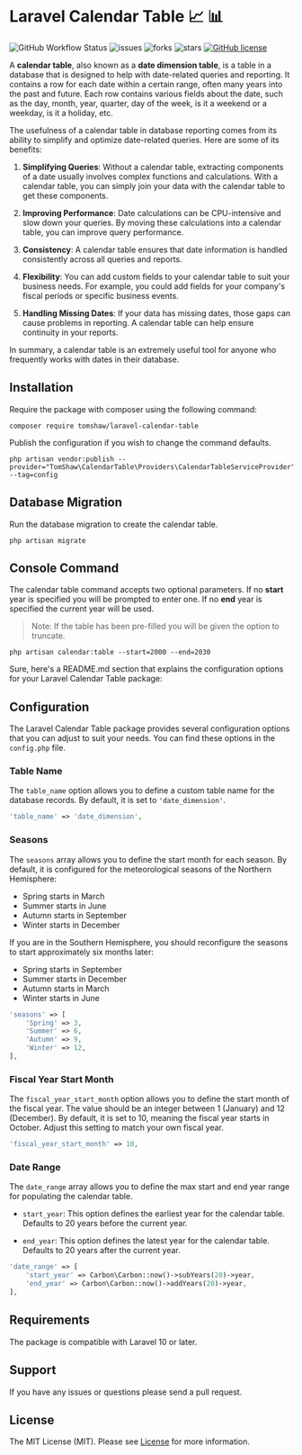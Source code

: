 # Laravel Calendar Table 📈 📊

![GitHub Workflow Status](https://img.shields.io/github/actions/workflow/status/tomshaw/laravel-calendar-table/run-tests.yml?branch=master&style=flat-square&label=tests)
![issues](https://img.shields.io/github/issues/tomshaw/laravel-calendar-table?style=flat&logo=appveyor)
![forks](https://img.shields.io/github/forks/tomshaw/laravel-calendar-table?style=flat&logo=appveyor)
![stars](https://img.shields.io/github/stars/tomshaw/laravel-calendar-table?style=flat&logo=appveyor)
[![GitHub license](https://img.shields.io/github/license/tomshaw/laravel-calendar-table)](https://github.com/tomshaw/laravel-calendar-table/blob/master/LICENSE)

A **calendar table**, also known as a **date dimension table**, is a table in a database that is designed to help with date-related queries and reporting. It contains a row for each date within a certain range, often many years into the past and future. Each row contains various fields about the date, such as the day, month, year, quarter, day of the week, is it a weekend or a weekday, is it a holiday, etc.

The usefulness of a calendar table in database reporting comes from its ability to simplify and optimize date-related queries. Here are some of its benefits:

1. **Simplifying Queries**: Without a calendar table, extracting components of a date usually involves complex functions and calculations. With a calendar table, you can simply join your data with the calendar table to get these components.

2. **Improving Performance**: Date calculations can be CPU-intensive and slow down your queries. By moving these calculations into a calendar table, you can improve query performance.

3. **Consistency**: A calendar table ensures that date information is handled consistently across all queries and reports.

4. **Flexibility**: You can add custom fields to your calendar table to suit your business needs. For example, you could add fields for your company's fiscal periods or specific business events.

5. **Handling Missing Dates**: If your data has missing dates, those gaps can cause problems in reporting. A calendar table can help ensure continuity in your reports.

In summary, a calendar table is an extremely useful tool for anyone who frequently works with dates in their database.

## Installation
Require the package with composer using the following command:

```
composer require tomshaw/laravel-calendar-table
```

Publish the configuration if you wish to change the command defaults.

```
php artisan vendor:publish --provider="TomShaw\CalendarTable\Providers\CalendarTableServiceProvider" --tag=config
```

## Database Migration

Run the database migration to create the calendar table.

```
php artisan migrate
```

## Console Command

The calendar table command accepts two optional parameters. If no **start** year is specified you will be prompted to enter one. If no **end** year is specified the current year will be used. 

> Note: If the table has been pre-filled you will be given the option to truncate.

```
php artisan calendar:table --start=2000 --end=2030
```

Sure, here's a README.md section that explains the configuration options for your Laravel Calendar Table package:

## Configuration

The Laravel Calendar Table package provides several configuration options that you can adjust to suit your needs. You can find these options in the `config.php` file.

### Table Name

The `table_name` option allows you to define a custom table name for the database records. By default, it is set to `'date_dimension'`.

```php
'table_name' => 'date_dimension',
```

### Seasons

The `seasons` array allows you to define the start month for each season. By default, it is configured for the meteorological seasons of the Northern Hemisphere:

- Spring starts in March
- Summer starts in June
- Autumn starts in September
- Winter starts in December

If you are in the Southern Hemisphere, you should reconfigure the seasons to start approximately six months later:

- Spring starts in September
- Summer starts in December
- Autumn starts in March
- Winter starts in June

```php
'seasons' => [
    'Spring' => 3,
    'Summer' => 6,
    'Autumn' => 9,
    'Winter' => 12,
],
```

### Fiscal Year Start Month

The `fiscal_year_start_month` option allows you to define the start month of the fiscal year. The value should be an integer between 1 (January) and 12 (December). By default, it is set to 10, meaning the fiscal year starts in October. Adjust this setting to match your own fiscal year.

```php
'fiscal_year_start_month' => 10,
```

### Date Range

The `date_range` array allows you to define the max start and end year range for populating the calendar table. 

- `start_year`: This option defines the earliest year for the calendar table. Defaults to 20 years before the current year. 

- `end_year`: This option defines the latest year for the calendar table. Defaults to 20 years after the current year.

```php
'date_range' => [
    'start_year' => Carbon\Carbon::now()->subYears(20)->year,
    'end_year' => Carbon\Carbon::now()->addYears(20)->year,
],
```

## Requirements

The package is compatible with Laravel 10 or later.

## Support

If you have any issues or questions please send a pull request.

## License

The MIT License (MIT). Please see [License](LICENSE) for more information.